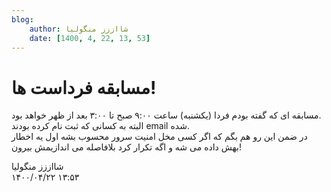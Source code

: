 ```yaml
---
blog:
    author: شااززز منگولیا
    date: [1400, 4, 22, 13, 53]
---
```

# مسابقه فرداست ها!

<div class="cnt">
مسابقه ای که گفته بودم فردا (یکشنبه) ساعت ۹:۰۰ صبح تا ۳:۰۰ بعد از ظهر خواهد بود.<br/>البته به کسانی که ثبت نام کرده بودند email شده.<br/>در ضمن این رو هم بگم که اگر کسی مخل امنیت سرور محسوب بشه اول یه اخطار بهش داده می شه و اگه تکرار کرد بلافاصله می اندازیمش بیرون!<p></p>
</div>

<div class="blog-info">
    <div class="blog-author">شااززز منگولیا</div>
    <div class="blog-date">۱۴۰۰/۰۴/۲۲ ۱۳:۵۳</div>
</div>

